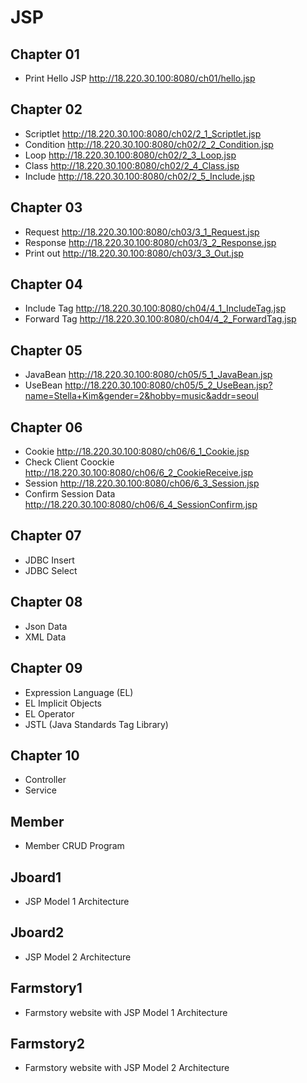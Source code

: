 # JSP

## Chapter 01
- Print Hello JSP http://18.220.30.100:8080/ch01/hello.jsp
## Chapter 02
- Scriptlet http://18.220.30.100:8080/ch02/2_1_Scriptlet.jsp
- Condition http://18.220.30.100:8080/ch02/2_2_Condition.jsp
- Loop http://18.220.30.100:8080/ch02/2_3_Loop.jsp
- Class http://18.220.30.100:8080/ch02/2_4_Class.jsp
- Include http://18.220.30.100:8080/ch02/2_5_Include.jsp
## Chapter 03
- Request http://18.220.30.100:8080/ch03/3_1_Request.jsp
- Response http://18.220.30.100:8080/ch03/3_2_Response.jsp
- Print out http://18.220.30.100:8080/ch03/3_3_Out.jsp
## Chapter 04
- Include Tag http://18.220.30.100:8080/ch04/4_1_IncludeTag.jsp
- Forward Tag http://18.220.30.100:8080/ch04/4_2_ForwardTag.jsp
## Chapter 05
- JavaBean http://18.220.30.100:8080/ch05/5_1_JavaBean.jsp
- UseBean http://18.220.30.100:8080/ch05/5_2_UseBean.jsp?name=Stella+Kim&gender=2&hobby=music&addr=seoul
## Chapter 06
- Cookie http://18.220.30.100:8080/ch06/6_1_Cookie.jsp
- Check Client Coockie http://18.220.30.100:8080/ch06/6_2_CookieReceive.jsp
- Session http://18.220.30.100:8080/ch06/6_3_Session.jsp
- Confirm Session Data http://18.220.30.100:8080/ch06/6_4_SessionConfirm.jsp
## Chapter 07
- JDBC Insert
- JDBC Select
## Chapter 08
- Json Data
- XML Data
## Chapter 09
- Expression Language (EL)
- EL Implicit Objects
- EL Operator
- JSTL (Java Standards Tag Library)
## Chapter 10
- Controller
- Service
## Member
- Member CRUD Program
## Jboard1
- JSP Model 1 Architecture
## Jboard2
- JSP Model 2 Architecture
## Farmstory1
- Farmstory website with JSP Model 1 Architecture
## Farmstory2
- Farmstory website with JSP Model 2 Architecture
